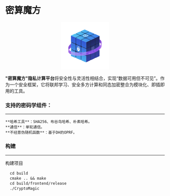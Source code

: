 # 密算魔方

<div align = center><img src="./logo/logo.jpg" width="150px"> </div>

**"密算魔方"隐私计算平台**将安全性与灵活性相结合，实现“数据可用但不可见”。作为一个安全框架，它将联邦学习、安全多方计算和同态加密整合为模块化、即插即用的工具。

### 支持的密码学组件：

---

    **哈希工具**：SHA256、布谷鸟哈希、朴素哈希。
    **通信**：单轮通信。
    **不经意伪随机函数**：基于DH的OPRF。
### 构建

---

构建项目

```
  cd build
  cmake .. && make
  cd build/frontend/release
  ./CryptoMagic
```
